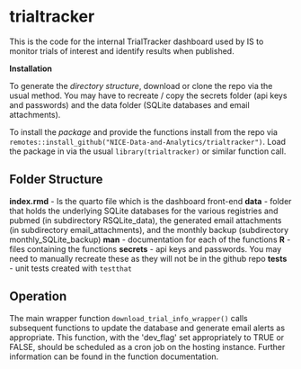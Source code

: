 # trialtracker

This is the code for the internal TrialTracker dashboard used by IS to monitor trials of interest and identify results when published.

**Installation**

To generate the *directory structure*, download or clone the repo via the usual method. You may have to recreate / copy the secrets folder (api keys and passwords) and the data folder (SQLite databases and email attachments).

To install the *package* and provide the functions install from the repo via `remotes::install_github("NICE-Data-and-Analytics/trialtracker")`. Load the package in via the usual `library(trialtracker)` or similar function call.

## Folder Structure

**index.rmd** - Is the quarto file which is the dashboard front-end
**data** - folder that holds the underlying SQLite databases for the various registries and pubmed (in subdirectory RSQLite_data), the generated email attachments (in subdirectory email_attachments), and the monthly backup (subdirectory monthly_SQLite_backup)
**man** - documentation for each of the functions
**R** - files containing the functions
**secrets** - api keys and passwords. You may need to manually recreate these as they will not be in the github repo
**tests** - unit tests created with `testthat`

## Operation

The main wrapper function `download_trial_info_wrapper()` calls subsequent functions to update the database and generate email alerts as appropriate. This function, with the 'dev_flag' set appropriately to TRUE or FALSE, should be scheduled as a cron job on the hosting instance.
Further information can be found in the function documentation.
